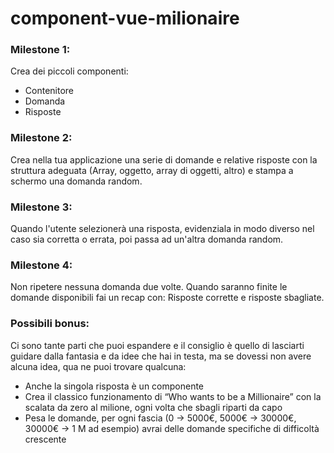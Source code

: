 # component-vue-milionaire

### Milestone 1:

Crea dei piccoli componenti:

- Contenitore
- Domanda
- Risposte

### Milestone 2:

Crea nella tua applicazione una serie di domande e relative risposte con la struttura adeguata (Array, oggetto, array di oggetti, altro) e stampa a schermo una domanda random.

### Milestone 3:

Quando l'utente selezionerà una risposta, evidenziala in modo diverso nel caso sia corretta o errata, poi passa ad un'altra domanda random.

### Milestone 4:

Non ripetere nessuna domanda due volte. 
Quando saranno finite le domande disponibili fai un recap con: 
Risposte corrette e risposte sbagliate.

### Possibili bonus:

Ci sono tante parti che puoi espandere e il consiglio è quello di lasciarti guidare dalla fantasia e da idee che hai in testa, ma se dovessi non avere alcuna idea, qua ne puoi trovare qualcuna:

- Anche la singola risposta è un componente
- Crea il classico funzionamento di “Who wants to be a Millionaire” con la scalata da zero al milione, ogni volta che sbagli riparti da capo
- Pesa le domande, per ogni fascia (0 -> 5000€, 5000€ -> 30000€, 30000€ -> 1 M ad esempio) avrai delle domande specifiche di difficoltà crescente
